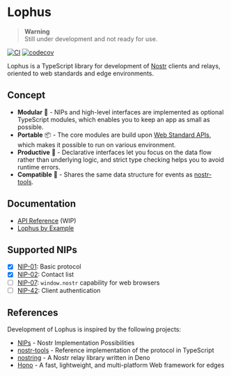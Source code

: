 # Lophus

> **Warning**\
> Still under development and not ready for use.

[![CI](https://github.com/hasundue/lophus/actions/workflows/ci.yml/badge.svg)](https://github.com/hasundue/lophus/actions/workflows/ci.yml)
[![codecov](https://codecov.io/github/hasundue/lophus/branch/main/graph/badge.svg?token=s01IMg4nI8)](https://codecov.io/github/hasundue/lophus)

Lophus is a TypeScript library for development of [Nostr][nostr] clients and
relays, oriented to web standards and edge environments.

## Concept

- **Modular** 🔌 - NIPs and high-level interfaces are implemented as optional
  TypeScript modules, which enables you to keep an app as small as possible.
- **Portable** 📦 - The core modules are build upon
  [Web Standard APIs][web-standard-api], which makes it possible to run on
  various environment.
- **Productive** 🌊 - Declarative interfaces let you focus on the data flow
  rather than underlying logic, and strict type checking helps you to avoid
  runtime errors.
- **Compatible** 🤝 - Shares the same data structure for events as
  [nostr-tools][nostr-tools].

## Documentation

- [API Reference](https://deno.land/x/lophus/mod.ts) (WIP)
- [Lophus by Example](https://github.com/hasundue/lophus-by-example)

## Supported NIPs

- [x] [NIP-01](https://github.com/nostr-protocol/nips/blob/master/01.md): Basic
      protocol
- [x] [NIP-02](https://github.com/nostr-protocol/nips/blob/master/02.md):
      Contact list
- [ ] [NIP-07](https://github.com/nostr-protocol/nips/blob/master/07.md):
      `window.nostr` capability for web browsers
- [ ] [NIP-42](https://github.com/nostr-protocol/nips/blob/master/42.md): Client
      authentication

## References

Development of Lophus is inspired by the following projects:

- [NIPs][nostr-nips] - Nostr Implementation Possibilities
- [nostr-tools][nostr-tools] - Reference implementation of the protocol in
  TypeScript
- [nostring][nostring] - A Nostr relay library written in Deno
- [Hono][hono] - A fast, lightweight, and multi-platform Web framework for edges

<!-- Links -->

[web-standard-api]: https://developer.mozilla.org/docs/Web/API
[nostr]: https://nostr.com
[nostr-nips]: https://github.com/nostr-protocol/nips
[modules]: https://github.com/hasundue/lophus/tree/main/lib
[nostr-tools]: https://github.com/nbd-wtf/nostr-tools
[nostring]: https://github.com/xbol0/nostring
[hono]: https://github.com/honojs/hono
